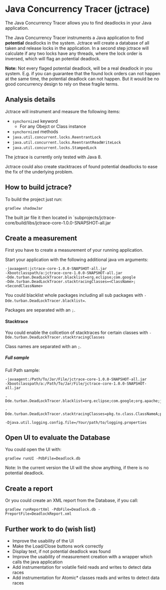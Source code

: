 # Java Concurrency Tracer (jctrace)

The Java Concurrency Tracer allows you to find deadlocks in your Java application.

The Java Concurrency Tracer instruments a Java application to find **potential** deadlocks in the system.
Jctrace will create a database of all taken and release locks in the application.
In a second step jctrace will calculate if any two locks have any threads, where the lock order is inversed, which will flag an potential deadlock.


**Note:** Not every flaged potential deadlock, will be a real deadlock in you system. E.g. if you can guarantee that the found lock orders can not happen at the same time, the potential deadlock can not happen. But it would be no good concurrency design to rely on these fragile terms.

## Analysis details

Jctrace will instrument and measure the following items:
* `synchornized` keyword
  * For any Obejct or Class instance
* `synchornized` methods
* `java.util.concurrent.locks.ReentrantLock`
* `java.util.concurrent.locks.ReentrantReadWriteLock`
* `java.util.concurrent.locks.StampedLock`

The jctrace is currently only tested with Java 8.

Jctrace could also create stacktraces of found potential deadlocks to ease the fix of the underlying problem.

##  How to build jctrace?
To build the project just run:
```
gradlew shadowJar
```

The built jar file it then located in `subprojects/jctrace-core/build/libs/jctrace-core-1.0.0-SNAPSHOT-all.jar

## Create a measurement
First you have to create a measurement of your running application.

Start your application with the following additional java vm arguments:
```
-javaagent:jctrace-core-1.0.0-SNAPSHOT-all.jar
-Xbootclasspath/a:jctrace-core-1.0.0-SNAPSHOT-all.jar
-Dde.turban.DeadLockTracer.blacklist=org.eclipse;com.google
-Dde.turban.DeadLockTracer.stacktracingClasses=<ClassName>;<SecondClassName>
```

You could blacklist whole packages including all sub packages with `-Dde.turban.DeadLockTracer.blacklist=`.

Packages are separated with an `;`.

#### Stacktrace
You could enable the collcetion of stacktraces for certain classes with `-Dde.turban.DeadLockTracer.stacktracingClasses`

Class names are separated with an `;`.
 

##### Full sample
Full Path sample:
```
-javaagent:/Path/To/Jar/File/jctrace-core-1.0.0-SNAPSHOT-all.jar
-Xbootclasspath/a:/Path/To/Jar/File/jctrace-core-1.0.0-SNAPSHOT-all.jar

-Dde.turban.DeadLockTracer.blacklist=org.eclipse;com.google;org.apache;java;sun;org.osgi;com.sun;org.codehaus.groovy;groovy

-Dde.turban.DeadLockTracer.stacktracingClasses=pkg.to.class.ClassNameA;pkg.to.other.class.ClassB

-Djava.util.logging.config.file=/Your/path/to/logging.properties
```


## Open UI to evaluate the Database

You could open the UI with:
```
gradlew runUI -PdbFile=Deadlock.db
```

Note: In the current version the UI will the show anything, if there is no potential deadlock.

## Create a report 
Or you could create an XML report from the Database, if you call:
```
gradlew runReportXml -PdbFile=Deadlock.db -PreportFile=DeadlockReport.xml 
```


## Further work to do (wish list)

* Improve the usability of the UI
 * Make the Load/Close buttons work correctly
 * Display text, if not potential deadlock was found
* Improve the usability of measurement creation with a wrapper which calls the java application
* Add instrumentation for volatile field reads and writes to detect data races
* Add instrumentation for Atomic* classes reads and writes to detect data races


